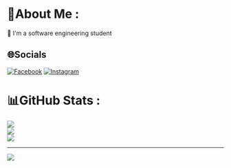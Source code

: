 # 💫About Me :
🔭 I'm a software engineering student                                                                                                                                                                        

## 🌐Socials
[![Facebook](https://img.shields.io/badge/Facebook-%231877F2.svg?logo=Facebook&logoColor=white)](https://facebook.com/https://www.facebook.com/profile.php?id=100010321987722) [![Instagram](https://img.shields.io/badge/Instagram-%23E4405F.svg?logo=Instagram&logoColor=white)](https://instagram.com/https://www.instagram.com/tqt_truong?fbclid=IwAR0hrfmf560rWHxDErah22eEoMRQWOfcPHjUnZyWnNJQ5DovDkLz9ScYDNo) 


# 📊GitHub Stats :
![](https://github-readme-stats.vercel.app/api?username=truongtran456&theme=radical&hide_border=false&include_all_commits=false&count_private=false)<br/>
![](https://github-readme-streak-stats.herokuapp.com/?user=truongtran456&theme=radical&hide_border=false)<br/>
![](https://github-readme-stats.vercel.app/api/top-langs/?username=truongtran456&theme=radical&hide_border=false&include_all_commits=false&count_private=false&layout=compact)

---
[![](https://visitcount.itsvg.in/api?id=truongtran456&icon=0&color=0)](https://visitcount.itsvg.in)
